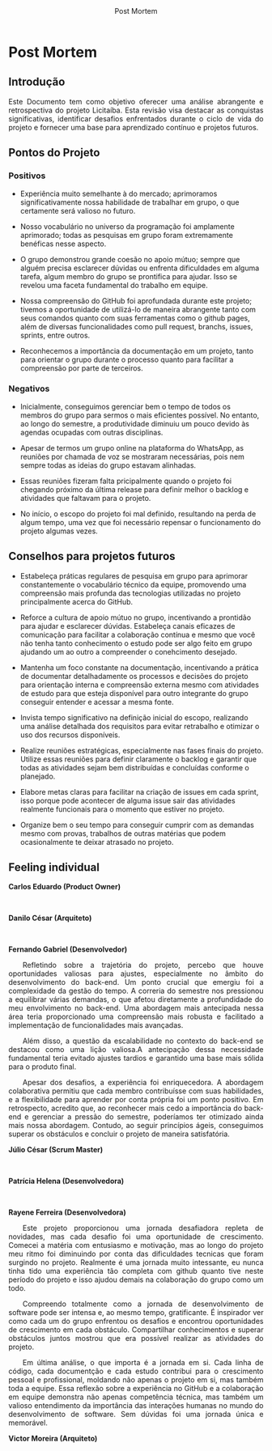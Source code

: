 <header>
    Post Mortem
</header>
<div class="doc-body">
<!-- ADD O CONTEÚDO ABAIXO -->

# Post Mortem
## Introdução
<p align="justify">Este Documento tem como objetivo oferecer uma análise abrangente e retrospectiva do projeto Licitaíba. Esta revisão visa destacar as conquistas significativas, identificar desafios enfrentados durante o ciclo de vida do projeto e fornecer uma base para aprendizado contínuo e projetos futuros.
</p>


## Pontos do Projeto
### Positivos
+ Experiência muito semelhante à do mercado; aprimoramos significativamente nossa habilidade de trabalhar em grupo, o que certamente será valioso no futuro.

+ Nosso vocabulário no universo da programação foi amplamente aprimorado; todas as pesquisas em grupo foram extremamente benéficas nesse aspecto.

+ O grupo demonstrou grande coesão no apoio mútuo; sempre que alguém precisa esclarecer dúvidas ou enfrenta dificuldades em alguma tarefa, algum membro do grupo se prontifica para ajudar. Isso se revelou uma faceta fundamental do trabalho em equipe.

+ Nossa compreensão do GitHub foi aprofundada durante este projeto; tivemos a oportunidade de utilizá-lo de maneira abrangente tanto com seus comandos quanto com suas ferramentas como o github pages, além de diversas funcionalidades como pull request, branchs, issues, sprints, entre outros.

+ Reconhecemos a importância da documentação em um projeto, tanto para orientar o grupo durante o processo quanto para facilitar a compreensão por parte de terceiros.

### Negativos
- Inicialmente, conseguimos gerenciar bem o tempo de todos os membros do grupo para sermos o mais eficientes possível. No entanto, ao longo do semestre, a produtividade diminuiu um pouco devido às agendas ocupadas com outras disciplinas.

- Apesar de termos um grupo online na plataforma do WhatsApp, as reuniões por chamada de voz se mostraram necessárias, pois nem sempre todas as ideias do grupo estavam alinhadas.

- Essas reuniões fizeram falta pricipalmente quando o projeto foi chegando próximo da última release para definir melhor o backlog e atividades que faltavam para o projeto.

- No início, o escopo do projeto foi mal definido, resultando na perda de algum tempo, uma vez que foi necessário repensar o funcionamento do projeto algumas vezes.


## Conselhos para projetos futuros
+ Estabeleça práticas regulares de pesquisa em grupo para aprimorar constantemente o vocabulário técnico da equipe, promovendo uma compreensão mais profunda das tecnologias utilizadas no projeto principalmente acerca do GitHub.

+ Reforce a cultura de apoio mútuo no grupo, incentivando a prontidão para ajudar e esclarecer dúvidas. Estabeleça canais eficazes de comunicação para facilitar a colaboração contínua e mesmo que você não tenha tanto conhecimento o estudo pode ser algo feito em grupo ajudando um ao outro a compreender o conehcimento desejado.

+ Mantenha um foco constante na documentação, incentivando a prática de documentar detalhadamente os processos e decisões do projeto para orientação interna e compreensão externa mesmo com atividades de estudo para que esteja disponível para outro integrante do grupo conseguir entender e acessar a mesma fonte.

+ Invista tempo significativo na definição inicial do escopo, realizando uma análise detalhada dos requisitos para evitar retrabalho e otimizar o uso dos recursos disponíveis.

+ Realize reuniões estratégicas, especialmente nas fases finais do projeto. Utilize essas reuniões para definir claramente o backlog e garantir que todas as atividades sejam bem distribuídas e concluídas conforme o planejado.

+ Elabore metas claras para facilitar na criação de issues em cada sprint, isso porque pode acontecer de alguma issue sair das atividades realmente funcionais para o momento que estiver no projeto.

+ Organize bem o seu tempo para conseguir cumprir com as demandas mesmo com provas, trabalhos de outras matérias que podem ocasionalmente te deixar atrasado no projeto.

## Feeling individual

**Carlos Eduardo (Product Owner)**
<p align="justify">&emsp;&emsp;</p>



**Danilo César (Arquiteto)**
<p align="justify">&emsp;&emsp;</p>


**Fernando Gabriel (Desenvolvedor)**
<p align="justify">&emsp;&emsp;Refletindo sobre a trajetória do projeto, percebo que houve oportunidades valiosas para ajustes, especialmente no âmbito do desenvolvimento do back-end. Um ponto crucial que emergiu foi a complexidade da gestão do tempo. A correria do semestre nos pressionou a equilibrar várias demandas, o que afetou diretamente a profundidade do meu envolvimento no back-end. Uma abordagem mais antecipada nessa área teria proporcionado uma compreensão mais robusta e facilitado a implementação de funcionalidades mais avançadas.</p>
<p align="justify">&emsp;&emsp;Além disso, a questão da escalabilidade no contexto do back-end se destacou como uma lição valiosa.A antecipação dessa necessidade fundamental teria evitado ajustes tardios e garantido uma base mais sólida para o produto final.</p>
<p align="justify">&emsp;&emsp;Apesar dos desafios, a experiência foi enriquecedora. A abordagem colaborativa permitiu que cada membro contribuísse com suas habilidades, e a flexibilidade para aprender por conta própria foi um ponto positivo. Em retrospecto, acredito que, ao reconhecer mais cedo a importância do back-end e gerenciar a pressão do semestre, poderíamos ter otimizado ainda mais nossa abordagem. Contudo, ao seguir princípios ágeis, conseguimos superar os obstáculos e concluir o projeto de maneira satisfatória.</p>



**Júlio César (Scrum Master)**
<p align="justify">&emsp;&emsp;</p>



**Patrícia Helena (Desenvolvedora)**
<p align="justify">&emsp;&emsp;</p>



**Rayene Ferreira (Desenvolvedora)**
<p align="justify">&emsp;&emsp;Este projeto proporcionou uma jornada desafiadora repleta de novidades, mas cada desafio foi uma oportunidade de crescimento. Comecei a matéria com entusiasmo e motivação, mas ao longo do projeto meu ritmo foi diminuindo por conta das dificuldades tecnicas que foram surgindo no projeto. Realmente é uma jornada muito intessante, eu nunca tinha tido uma experiência tão completa com github quanto tive neste período do projeto e isso ajudou demais na colaboração do grupo como um todo.</p>
<p align="justify">&emsp;&emsp;Compreendo totalmente como a jornada de desenvolvimento de software pode ser intensa e, ao mesmo tempo, gratificante. É inspirador ver como cada um do grupo enfrentou os desafios e encontrou oportunidades de crescimento em cada obstáculo. Compartilhar conhecimentos e superar obstáculos juntos mostrou que era possível realizar as atividades do projeto.</p>
<p align="justify">&emsp;&emsp;Em última análise, o que importa é a jornada em si. Cada linha de código, cada documentção e cada estudo contribui para o crescimento pessoal e profissional, moldando não apenas o projeto em si, mas também toda a equipe. Essa reflexão sobre a experiência no GitHub e a colaboração em equipe demonstra não apenas competência técnica, mas também um valioso entendimento da importância das interações humanas no mundo do desenvolvimento de software. Sem dúvidas foi uma jornada única e memorável.</p>

**Victor Moreira (Arquiteto)**
<!-- ADD O CONTEÚDO ACIMA -->
</div>